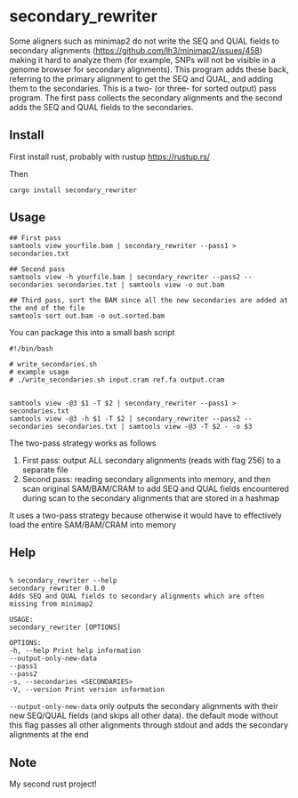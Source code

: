 # secondary_rewriter

Some aligners such as minimap2 do not write the SEQ and QUAL fields to
secondary alignments (https://github.com/lh3/minimap2/issues/458) making it
hard to analyze them (for example, SNPs will not be visible in a genome browser
for secondary alignments). This program adds these back, referring to the
primary alignment to get the SEQ and QUAL, and adding them to the secondaries.
This is a two- (or three- for sorted output) pass program. The first pass
collects the secondary alignments and the second adds the SEQ and QUAL fields
to the secondaries.

## Install

First install rust, probably with rustup https://rustup.rs/

Then

```
cargo install secondary_rewriter
```

## Usage

```
## First pass
samtools view yourfile.bam | secondary_rewriter --pass1 > secondaries.txt

## Second pass
samtools view -h yourfile.bam | secondary_rewriter --pass2 --secondaries secondaries.txt | samtools view -o out.bam

## Third pass, sort the BAM since all the new secondaries are added at the end of the file
samtools sort out.bam -o out.sorted.bam
```

You can package this into a small bash script

```
#!/bin/bash

# write_secondaries.sh
# example usage
# ./write_secondaries.sh input.cram ref.fa output.cram


samtools view -@3 $1 -T $2 | secondary_rewriter --pass1 > secondaries.txt
samtools view -@3 -h $1 -T $2 | secondary_rewriter --pass2 --secondaries secondaries.txt | samtools view -@3 -T $2 - -o $3
```

The two-pass strategy works as follows

1. First pass: output ALL secondary alignments (reads with flag 256) to a separate file
2. Second pass: reading secondary alignments into memory, and then scan original SAM/BAM/CRAM to add SEQ and QUAL fields encountered during scan to the secondary alignments that are stored in a hashmap

It uses a two-pass strategy because otherwise it would have to effectively load
the entire SAM/BAM/CRAM into memory

## Help

```

% secondary_rewriter --help
secondary_rewriter 0.1.0
Adds SEQ and QUAL fields to secondary alignments which are often missing from minimap2

USAGE:
secondary_rewriter [OPTIONS]

OPTIONS:
-h, --help Print help information
--output-only-new-data
--pass1
--pass2
-s, --secondaries <SECONDARIES>
-V, --version Print version information

```

`--output-only-new-data` only outputs the secondary alignments with their new
SEQ/QUAL fields (and skips all other data). the default mode without this flag
passes all other alignments through stdout and adds the secondary alignments at
the end

## Note

My second rust project!

```

```
